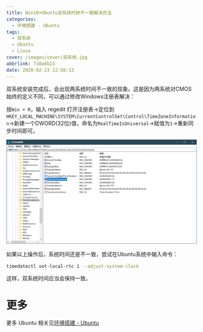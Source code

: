 ```yaml
---
title: Win10+Ubuntu双系统时钟不一致解决办法
categories:
  - 环境搭建 - Ubuntu
tags:
  - 双系统
  - Ubuntu
  - Linux
cover: /images/cover/双系统.jpg
abbrlink: 710a6b23
date: 2020-02-23 22:58:13
---
```


双系统安装完成后，会出现两系统时间不一致的现象。这是因为两系统对CMOS始终的定义不同，可以通过修改Windows注册表解决：

按`Win + R`，输入 regedit 打开注册表->定位到`HKEY_LOCAL_MACHINE\SYSTEM\CurrentControlSet\Control\TimeZoneInformation`->新建一个DWORD(32位)值，命名为`RealTimeIsUniversal`->赋值为`1`->重新同步时间即可。

![注册表Time](/images/Win10-Ubuntu双系统时钟不一致解决办法/2020-02-23-22-56-53.png)

如果以上操作后，系统时间还是不一致，尝试在Ubuntu系统中输入命令：

```bash
timedatectl set-local-rtc 1 --adjust-system-clock
```

这样，双系统时间应当会保持一致。

# 更多

更多 Ubuntu 相关见[环境搭建 - Ubuntu](/categories/环境搭建-Ubuntu/)